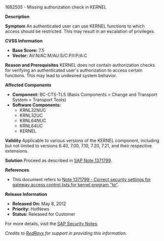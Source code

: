 1682505 - Missing authorization check in KERNEL

**Description**

**Symptom**
An authenticated user can use KERNEL functions to which access should be restricted. This may result in an escalation of privileges.

**CVSS Information**
- **Base Score:** 7.5
- **Vector:** AV:N/AC:M/AU:S/C:P/I:P/A:C

**Reason and Prerequisites**
KERNEL does not contain authorization checks for verifying an authenticated user's authorization to access certain functions. This may lead to undesired system behavior.

**Affected Components**
- **Component:** BC-CTS-TLS (Basis Components > Change and Transport System > Transport Tools)
- **Software Components:**
  - KRNL32NUC
  - KRNL32UC
  - KRNL64NUC
  - KRNL64UC
  - KERNEL

**Validity**
Applicable to various versions of the KERNEL component, including but not limited to versions 6.40, 7.00, 7.10, 7.20, 7.21, and their respective extensions.

**Solution**
Proceed as described in [SAP Note 1371799](https://me.sap.com/notes/1371799).

**References**
- This document refers to [Note 1371799 - Correct security settings for gateway access control lists for kernel program "tp"](https://me.sap.com/notes/1371799).

**Release Information**
- **Released On:** May 8, 2012
- **Priority:** HotNews
- **Status:** Released for Customer

For more details, visit the [SAP Security Notes](https://me.sap.com/).

*Credits to [RedRays](https://redrays.io) for support in providing this information.*